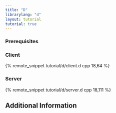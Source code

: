 ```yaml
---
title: "D"
librarylang: "d"
layout: tutorial
tutorial: true
---
```


### Prerequisites


### Client

{% remote_snippet tutorial/d/client.d cpp 18,64 %}

### Server

{% remote_snippet tutorial/d/server.d cpp 18,111 %}

## Additional Information


